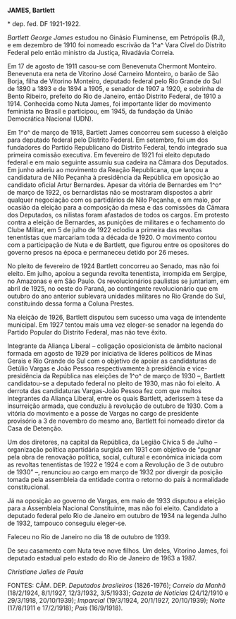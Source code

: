 **JAMES, Bartlett**

\* dep. fed. DF 1921-1922.

*Bartlett George James* estudou no Ginásio Fluminense, em Petrópolis
(RJ), e em dezembro de 1910 foi nomeado escrivão da 1^a^ Vara Cível do
Distrito Federal pelo então ministro da Justiça, Rivadávia Correia.

Em 17 de agosto de 1911 casou-se com Benevenuta Chermont Monteiro.
Benevenuta era neta de Vitorino José Carneiro Monteiro, o barão de São
Borja, filha de Vitorino Monteiro, deputado federal pelo Rio Grande do
Sul de 1890 a 1893 e de 1894 a 1905, e senador de 1907 a 1920, e
sobrinha de Bento Ribeiro, prefeito do Rio de Janeiro, então Distrito
Federal, de 1910 a 1914. Conhecida como Nuta James, foi importante líder
do movimento feminista no Brasil e participou, em 1945, da fundação da
União Democrática Nacional (UDN).

Em 1^o^ de março de 1918, Bartlett James concorreu sem sucesso à eleição
para deputado federal pelo Distrito Federal. Em setembro, foi um dos
fundadores do Partido Republicano do Distrito Federal, tendo integrado
sua primeira comissão executiva. Em fevereiro de 1921 foi eleito
deputado federal e em maio seguinte assumiu sua cadeira na Câmara dos
Deputados. Em junho aderiu ao movimento da Reação Republicana, que
lançou a candidatura de Nilo Peçanha à presidência da República em
oposição ao candidato oficial Artur Bernardes. Apesar da vitória de
Bernardes em 1^o^ de março de 1922, os bernardistas não se mostraram
dispostos a abrir qualquer negociação com os partidários de Nilo
Peçanha, e em maio, por ocasião da eleição para a composição da mesa e
das comissões da Câmara dos Deputados, os nilistas foram afastados de
todos os cargos. Em protesto contra a eleição de Bernardes, as punições
de militares e o fechamento do Clube Militar, em 5 de julho de 1922
eclodiu a primeira das revoltas tenentistas que marcariam toda a década
de 1920. O movimento contou com a participação de Nuta e de Bartlett,
que figurou entre os opositores do governo presos na época e permaneceu
detido por 26 meses.

No pleito de fevereiro de 1924 Bartlett concorreu ao Senado, mas não foi
eleito. Em julho, apoiou a segunda revolta tenentista, irrompida em
Sergipe, no Amazonas e em São Paulo. Os revolucionários paulistas se
juntariam, em abril de 1925, no oeste do Paraná, ao contingente
revolucionário que em outubro do ano anterior sublevara unidades
militares no Rio Grande do Sul, constituindo dessa forma a Coluna
Prestes.

Na eleição de 1926, Bartlett disputou sem sucesso uma vaga de intendente
municipal. Em 1927 tentou mais uma vez eleger-se senador na legenda do
Partido Popular do Distrito Federal, mas não teve êxito.

Integrante da Aliança Liberal – coligação oposicionista de âmbito
nacional formada em agosto de 1929 por iniciativa de líderes políticos
de Minas Gerais e Rio Grande do Sul com o objetivo de apoiar as
candidaturas de Getúlio Vargas e João Pessoa respectivamente à
presidência e vice-presidência da República nas eleições de 1^o^ de
março de 1930 –, Bartlett candidatou-se a deputado federal no pleito de
1930, mas não foi eleito. A derrota das candidaturas Vargas-João Pessoa
fez com que muitos integrantes da Aliança Liberal, entre os quais
Bartlett, aderissem à tese da insurreição armada, que conduziu à
revolução de outubro de 1930. Com a vitória do movimento e a posse de
Vargas no cargo de presidente provisório a 3 de novembro do mesmo ano,
Bartlett foi nomeado diretor da Casa de Detenção.

Um dos diretores, na capital da República, da Legião Cívica 5 de Julho –
organização política apartidária surgida em 1931 com objetivo de “pugnar
pela obra de renovação política, social, cultural e econômica iniciada
com as revoltas tenentistas de 1922 e 1924 e com a Revolução de 3 de
outubro de 1930” –, renunciou ao cargo em março de 1932 por divergir da
posição tomada pela assembleia da entidade contra o retorno do país à
normalidade constitucional.

Já na oposição ao governo de Vargas, em maio de 1933 disputou a eleição
para a Assembleia Nacional Constituinte, mas não foi eleito. Candidato a
deputado federal pelo Rio de Janeiro em outubro de 1934 na legenda Julho
de 1932, tampouco conseguiu eleger-se.

Faleceu no Rio de Janeiro no dia 18 de outubro de 1939.

De seu casamento com Nuta teve nove filhos. Um deles, Vitorino James,
foi deputado estadual pelo estado do Rio de Janeiro de 1963 a 1987.

*Christiane Jalles de Paula*

FONTES: CÂM. DEP. *Deputados brasileiros* (1826-1976); *Correio da
Manhã* (18/2/1924, 8/1/1927, 12/3/1932, 3/5/1933); *Gazeta de Notícias*
(24/12/1910 e 29/3/1918, 20/10/1939); *Imparcial* (19/3/1924, 20/1/1927,
20/10/1939); *Noite* (17/8/1911 e 17/2/1918); *País* (16/9/1918).

